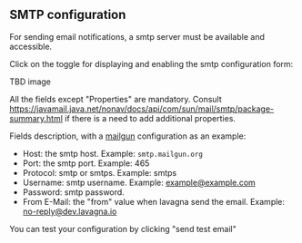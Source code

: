 ## SMTP configuration

For sending email notifications, a smtp server must be available and accessible.

Click on the toggle for displaying and enabling the smtp configuration form:

TBD image

All the fields except "Properties" are mandatory. Consult https://javamail.java.net/nonav/docs/api/com/sun/mail/smtp/package-summary.html if there is a need to add additional properties.

Fields description, with a [mailgun](https://www.mailgun.com/) configuration as an example:

 - Host: the smtp host. Example: `smtp.mailgun.org`
 - Port: the smtp port. Example: 465
 - Protocol: smtp or smtps. Example: smtps
 - Username: smtp username. Example: example@example.com
 - Password: smtp password.
 - From E-Mail: the "from" value when lavagna send the email. Example: no-reply@dev.lavagna.io

You can test your configuration by clicking "send test email"
